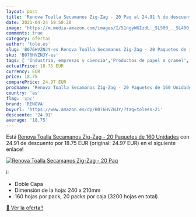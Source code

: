 ```yaml
---
layout: post
title: 'Renova Toalla Secamanos Zig-Zag - 20 Paq al 24.91 % de descuento'
date: 2021-04-24 19:50:20
image: 'https://m.media-amazon.com/images/I/51ngyWGIzdL._SL500_._SL400_.jpg'
comments: true
category: ofertas
author: 'tole.es'
slug: 'B076HVZNJY-es Renova Toalla Secamanos Zig-Zag - 20 Paquetes de 160 Unidades'
sku: 'B076HVZNJY-es'
tags: [ 'Industria, empresas y ciencia','Productos de papel a granel','Suministros de limpieza y saneamiento','Toallas de papel para manos comerciales','renova', ]
actualPrice: 18.75 EUR
currency: EUR
price: 18.75
comparePrice: 24.97 EUR
prodname: 'Renova Toalla Secamanos Zig-Zag - 20 Paquetes de 160 Unidades'
country: 'es'
flag: '🇪🇸'
brand: 'RENOVA'
buyurl: 'https://www.amazon.es/dp/B076HVZNJY/?tag=tolees-21'
descuento: '24.91'
average: '18.75'
---
```


Está [Renova Toalla Secamanos Zig-Zag - 20 Paquetes de 160 Unidades](https://www.amazon.es/dp/B076HVZNJY/?tag=tolees-21) con 24.91 de descuento por 18.75 EUR (original: 24.97 EUR) en el siguiente enlace!

[![Renova Toalla Secamanos Zig-Zag - 20 Paq](https://m.media-amazon.com/images/I/51ngyWGIzdL._SL500_._SL400_.jpg)](https://www.amazon.es/dp/B076HVZNJY/?tag=tolees-21)

ℹ️:

- Doble Capa
- Dimensión de la hoja: 240 x 210mm
- 160 hojas por pack, 20 packs por caja (3200 hojas en total)

[🛒 Ver la oferta!!](https://www.amazon.es/dp/B076HVZNJY/?tag=tolees-21)
